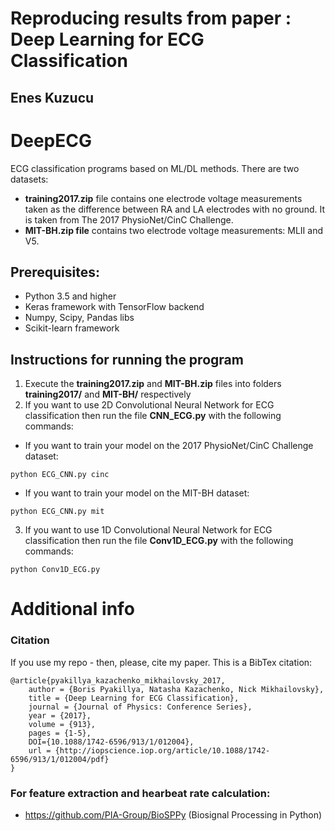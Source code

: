 
# Reproducing results from paper : Deep Learning for ECG Classification
Enes Kuzucu
----------------------------------------------------------------------------

# DeepECG
ECG classification programs based on ML/DL methods. There are two datasets:
 - **training2017.zip** file contains one electrode voltage measurements taken as the difference between RA and LA electrodes with no ground. It is taken from The 2017 PhysioNet/CinC Challenge.
 - **MIT-BH.zip file** contains two electrode voltage measurements: MLII and V5.

## Prerequisites:
- Python 3.5 and higher
- Keras framework with TensorFlow backend
- Numpy, Scipy, Pandas libs
- Scikit-learn framework 

## Instructions for running the program
1) Execute the **training2017.zip** and **MIT-BH.zip** files into folders **training2017/** and **MIT-BH/** respectively
2) If you want to use 2D Convolutional Neural Network for ECG classification then run the file **CNN_ECG.py** with the following commands:
 - If you want to train your model on the 2017 PhysioNet/CinC Challenge dataset:
```
python ECG_CNN.py cinc
```
 - If you want to train your model on the MIT-BH dataset:
```
python ECG_CNN.py mit
```
3) If you want to use 1D Convolutional Neural Network for ECG classification then run the file **Conv1D_ECG.py** with the following commands:
```
python Conv1D_ECG.py
```
  
# Additional info
### Citation
If you use my repo - then, please, cite my paper. This is a BibTex citation:


    @article{pyakillya_kazachenko_mikhailovsky_2017,
        author = {Boris Pyakillya, Natasha Kazachenko, Nick Mikhailovsky},
        title = {Deep Learning for ECG Classification},
        journal = {Journal of Physics: Conference Series},
        year = {2017},
        volume = {913},
        pages = {1-5},
        DOI={10.1088/1742-6596/913/1/012004},
        url = {http://iopscience.iop.org/article/10.1088/1742-6596/913/1/012004/pdf}
    }


### For feature extraction and hearbeat rate calculation:
- https://github.com/PIA-Group/BioSPPy (Biosignal Processing in Python)
